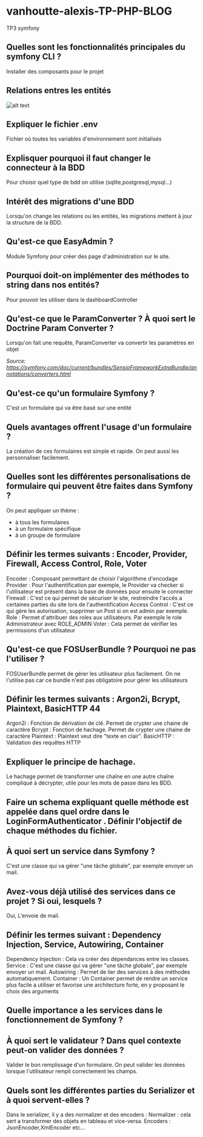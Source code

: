 # vanhoutte-alexis-TP-PHP-BLOG
TP3 symfony

## Quelles sont les fonctionnalités principales du symfony CLI ?
Installer des composants pour le projet

## Relations entres les entités
![alt text](https://cdn.discordapp.com/attachments/813745980553166860/815888610573942795/unknown.png)

## Expliquer le fichier .env
Fichier où toutes les variables d'environnement sont initialisés

## Explisquer pourquoi il faut changer le connecteur à la BDD 
Pour choisir quel type de bdd on utilise (sqlite,postgresql,mysql...)

## Intérêt des migrations d'une BDD
Lorsqu'on change les relations ou les entités, les migrations mettent à jour la structure de la BDD.

## Qu'est-ce que EasyAdmin ? 
Module Symfony pour créer des page d'administration sur le site.

## Pourquoi doit-on implémenter des méthodes to string dans nos entités? 
Pour pouvoir les utiliser dans le dashboardController

## Qu'est-ce que le ParamConverter ? À quoi sert le Doctrine Param Converter ? 
Lorsqu'on fait une requête, ParamConverter va convertir les paramètres en objet

*Source: https://symfony.com/doc/current/bundles/SensioFrameworkExtraBundle/annotations/converters.html*

## Qu'est-ce qu'un formulaire Symfony ? 
C'est un formulaire qui va être basé sur une entité

## Quels avantages offrent l'usage d'un formulaire ? 
La création de ces formulaires est simple et rapide. On peut aussi les personnaliser facilement.

## Quelles sont les différentes personalisations de formulaire qui peuvent être faites dans Symfony ? 
On peut appliquer un thème :
- à tous les formulaires
- à un formulaire spécifique
- à un groupe de formulaire

## Définir les termes suivants : Encoder, Provider, Firewall, Access Control, Role, Voter 

Encoder : Composant permettant de choisir l'algorithme d'encodage
Provider : Pour l'authentification par exemple, le Provider va checker si l'utilisateur est présent dans la base de données pour ensuite le connecter
Firewall : C'est ce qui permet de sécuriser le site, restreindre l'accés a certaines parties du site lors de l'authentification
Access Control : C'est ce qui gère les autorisation, supprimer un Post si on est admin par exemple.
Role : Permet d'attribuer des roles aux utilisateurs. Par exemple le role Administrateur avec ROLE_ADMIN
Voter : Cela permet de vérifier les permissions d'un utilisateur

## Qu'est-ce que FOSUserBundle ? Pourquoi ne pas l'utiliser ? 
FOSUserBundle permet de gérer les utilisateur plus facilement.
On ne l'utilise pas car ce bundle n'est pas obligatoire pour gérer les utilisateurs

## Définir les termes suivants : Argon2i, Bcrypt, Plaintext, BasicHTTP 44

Argon2i : Fonction de dérivation de clé. Permet de crypter une chaine de caractère
Bcrypt : Fonction de hachage. Permet de crypter une chaine de caractère
Plaintext : Plaintext veut dire "texte en clair".
BasicHTTP : Validation des requêtes HTTP

## Expliquer le principe de hachage. 

Le hachage permet de transformer une chaîne en une autre chaîne compliqué à décrypter, utile pour les mots de passe dans les BDD.

## Faire un schema expliquant quelle méthode est appelée dans quel ordre dans le LoginFormAuthenticator . Définir l'objectif de chaque méthodes du fichier. 

## À quoi sert un service dans Symfony ?
C'est une classe qui va gérer "une tâche globale", par exemple envoyer un mail.

## Avez-vous déjà utilisé des services dans ce projet ? Si oui, lesquels ?
Oui, L'envoie de mail.

## Définir les termes suivant : Dependency Injection, Service, Autowiring, Container
Dependency Injection : Cela va créer des dépendances entre les classes.
Service : C'est une classe qui va gérer "une tâche globale", par exemple envoyer un mail.
Autowiring : Permet de lier des services à des méthodes automatiquement.
Container : Un Container permet de rendre un service plus facile a utiliser et favorise une architecture forte, en y proposant le choix des arguments

## Quelle importance a les services dans le fonctionnement de Symfony ? 


## À quoi sert le validateur ? Dans quel contexte peut-on valider des données ?
Valider le bon remplissage d'un formulaire.
On peut valider les données lorsque l'utilisateur rempli correctement les champs.

## Quels sont les différentes parties du Serializer et à quoi servent-elles ? 

Dans le serializer, il y a des normalizer et des encoders :
Normalizer : cela sert a transformer des objets en tableau et vice-versa.
Encoders : JsonEncoder,XmlEncoder etc...






